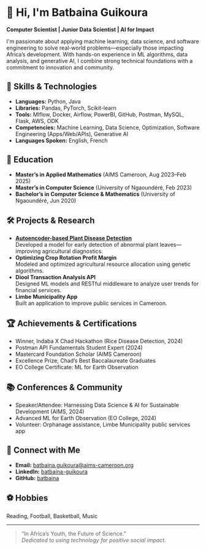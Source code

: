 # 👋 Hi, I'm Batbaina Guikoura

**Computer Scientist | Junior Data Scientist | AI for Impact**

I'm passionate about applying machine learning, data science, and software engineering to solve real-world problems—especially those impacting Africa’s development. With hands-on experience in ML algorithms, data analysis, and generative AI, I combine strong technical foundations with a commitment to innovation and community.

## 🚀 Skills & Technologies

- **Languages:** Python, Java  
- **Libraries:** Pandas, PyTorch, Scikit-learn  
- **Tools:** Mlflow, Docker, Airflow, PowerBI, GitHub, Postman, MySQL, Flask, AWS, ODK  
- **Competencies:** Machine Learning, Data Science, Optimization, Software Engineering (Apps/Web/APIs), Generative AI  
- **Languages Spoken:** English, French

## 🌱 Education

- **Master’s in Applied Mathematics** (AIMS Cameroon, Aug 2023–Feb 2025)
- **Master’s in Computer Science** (University of Ngaoundéré, Feb 2023)
- **Bachelor’s in Computer Science & Mathematics** (University of Ngaoundéré, Jun 2020)

## 🛠️ Projects & Research

- **[Autoencoder-based Plant Disease Detection](#)**  
  Developed a model for early detection of abnormal plant leaves—improving agricultural diagnostics.
- **Optimizing Crop Rotation Profit Margin**  
  Modeled and optimized agricultural resource allocation using genetic algorithms.
- **Diool Transaction Analysis API**  
  Designed ML models and RESTful middleware to analyze user trends for financial services.
- **Limbe Municipality App**  
  Built an application to improve public services in Cameroon.

## 🏆 Achievements & Certifications

- Winner, Indaba X Chad Hackathon (Rice Disease Detection, 2024)
- Postman API Fundamentals Student Expert (2024)
- Mastercard Foundation Scholar (AIMS Cameroon)
- Excellence Prize, Chad’s Best Baccalaureate Graduates
- EO College Certificate: ML for Earth Observation

## 📚 Conferences & Community

- Speaker/Attendee: Harnessing Data Science & AI for Sustainable Development (AIMS, 2024)
- Advanced ML for Earth Observation (EO College, 2024)
- Volunteer: Orphanage assistance, Limbe Municipality public services app

## 💬 Connect with Me

- **Email:** batbaina.guikoura@aims-cameroon.org
- **LinkedIn:** [batbaina-guikoura](https://linkedin.com/in/batbaina-guikoura)
- **GitHub:** [batbaina](https://github.com/batbaina)

## ⚽ Hobbies

Reading, Football, Basketball, Music

---

> “In Africa’s Youth, the Future of Science.”  
> *Dedicated to using technology for positive social impact.*
